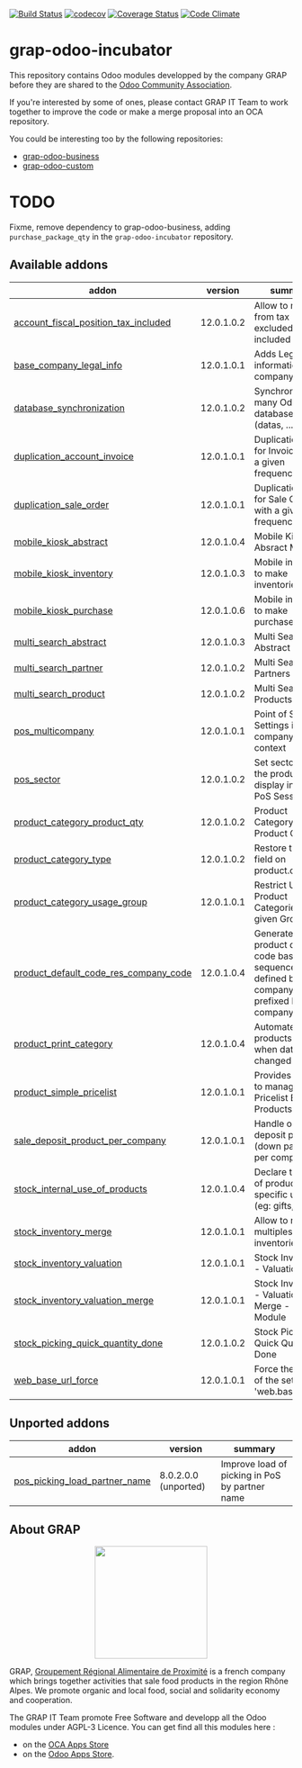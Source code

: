 [![Build Status](https://travis-ci.org/grap/grap-odoo-incubator.svg?branch=12.0)](https://travis-ci.org/grap/grap-odoo-incubator?branch=12.0)
[![codecov](https://codecov.io/gh/grap/grap-odoo-incubator/branch/12.0/graph/badge.svg)](https://codecov.io/gh/grap/grap-odoo-incubator)
[![Coverage Status](https://coveralls.io/repos/github/grap/grap-odoo-incubator/badge.svg?branch=12.0)](https://coveralls.io/github/grap/grap-odoo-incubator?branch=12.0)
[![Code Climate](https://codeclimate.com/github/grap/grap-odoo-incubator/badges/gpa.svg)](https://codeclimate.com/github/grap/grap-odoo-incubator)


# grap-odoo-incubator

This repository contains Odoo modules developped by the company GRAP before
they are shared to the
[Odoo Community Association](https://odoo-community.org/).

If you're interested by some of ones, please contact GRAP IT Team to work
together to improve the code or make a merge proposal into an OCA repository.

You could be interesting too by the following repositories:

* [grap-odoo-business](https://github.com/grap/grap-odoo-business)
* [grap-odoo-custom](https://github.com/grap/grap-odoo-custom)

# TODO

Fixme, remove dependency to grap-odoo-business, adding ``purchase_package_qty`` in the ``grap-odoo-incubator`` repository.

[//]: # (addons)

Available addons
----------------
addon | version | summary
--- | --- | ---
[account_fiscal_position_tax_included](account_fiscal_position_tax_included/) | 12.0.1.0.2 | Allow to map from tax excluded to tax included
[base_company_legal_info](base_company_legal_info/) | 12.0.1.0.1 | Adds Legal informations on company model
[database_synchronization](database_synchronization/) | 12.0.1.0.2 | Synchronize many Odoo databases (datas, ...)
[duplication_account_invoice](duplication_account_invoice/) | 12.0.1.0.1 | Duplication Tools for Invoices with a given frequency
[duplication_sale_order](duplication_sale_order/) | 12.0.1.0.1 | Duplication Tools for Sale Orders with a given frequency
[mobile_kiosk_abstract](mobile_kiosk_abstract/) | 12.0.1.0.4 | Mobile Kiosk Absract Module
[mobile_kiosk_inventory](mobile_kiosk_inventory/) | 12.0.1.0.3 | Mobile interface to make inventories
[mobile_kiosk_purchase](mobile_kiosk_purchase/) | 12.0.1.0.6 | Mobile interface to make purchases
[multi_search_abstract](multi_search_abstract/) | 12.0.1.0.3 | Multi Search - Abstract
[multi_search_partner](multi_search_partner/) | 12.0.1.0.2 | Multi Search - Partners
[multi_search_product](multi_search_product/) | 12.0.1.0.2 | Multi Search - Products
[pos_multicompany](pos_multicompany/) | 12.0.1.0.1 | Point of Sale Settings in Multi company context
[pos_sector](pos_sector/) | 12.0.1.0.2 | Set sectors to the products and display in given PoS Sessions
[product_category_product_qty](product_category_product_qty/) | 12.0.1.0.2 | Product Category - Product Quantity
[product_category_type](product_category_type/) | 12.0.1.0.2 | Restore type field on product.category
[product_category_usage_group](product_category_usage_group/) | 12.0.1.0.1 | Restrict Usage of Product Categories to a given Group
[product_default_code_res_company_code](product_default_code_res_company_code/) | 12.0.1.0.4 | Generate product default code based on sequence defined by company, prefixed by company code
[product_print_category](product_print_category/) | 12.0.1.0.4 | Automate products print, when data has changed
[product_simple_pricelist](product_simple_pricelist/) | 12.0.1.0.1 | Provides Wizard to manage easily Pricelist By Products
[sale_deposit_product_per_company](sale_deposit_product_per_company/) | 12.0.1.0.1 | Handle one deposit product (down payment) per company
[stock_internal_use_of_products](stock_internal_use_of_products/) | 12.0.1.0.4 | Declare the use of products for specific uses (eg: gifts,...)
[stock_inventory_merge](stock_inventory_merge/) | 12.0.1.0.1 | Allow to merge multiples partial inventories
[stock_inventory_valuation](stock_inventory_valuation/) | 12.0.1.0.1 | Stock Inventory - Valuation
[stock_inventory_valuation_merge](stock_inventory_valuation_merge/) | 12.0.1.0.1 | Stock Inventory - Valuation - Merge - Glue Module
[stock_picking_quick_quantity_done](stock_picking_quick_quantity_done/) | 12.0.1.0.2 | Stock Picking Quick Quantity Done
[web_base_url_force](web_base_url_force/) | 12.0.1.0.1 | Force the value of the setting 'web.base.url'


Unported addons
---------------
addon | version | summary
--- | --- | ---
[pos_picking_load_partner_name](pos_picking_load_partner_name/) | 8.0.2.0.0 (unported) | Improve load of picking in PoS by partner name

[//]: # (end addons)

## About GRAP

<p align="center">
   <img src="http://www.grap.coop/wp-content/uploads/2016/11/GRAP.png" width="200"/>
</p>

GRAP, [Groupement Régional Alimentaire de Proximité](http://www.grap.coop) is a
french company which brings together activities that sale food products in the
region Rhône Alpes. We promote organic and local food, social and solidarity
economy and cooperation.

The GRAP IT Team promote Free Software and developp all the Odoo modules under
AGPL-3 Licence. You can get find all this modules here :
* on the [OCA Apps Store](https://odoo-community.org/shop?&search=GRAP)
* on the [Odoo Apps Store](https://www.odoo.com/apps/modules/browse?author=GRAP).
